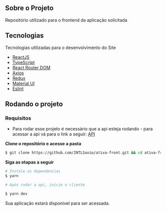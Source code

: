 ## Sobre o Projeto

Repositório utilizado para o frontend da aplicação solicitada

## Tecnologias

Tecnologias utilizadas para o desenvolvimento do Site

- [ReactJS](https://reactjs.org/)
- [TypeScript](https://www.typescriptlang.org/)
- [React Router DOM](https://reactrouter.com/en/main)
- [Axios](https://github.com/axios/axios)
- [Redux](https://redux.js.org/)
- [Material UI](https://mui.com/)
- [Eslint](https://eslint.org/)

## Rodando o projeto

### Requisitos

- Para rodar esse projeto é necessário que a api esteja rodando - para acessar a api vá para o link a seguir: [API](https://github.com/INTLSavio/ativa-api)

**Clone o repositório e acesse a pasta**

```bash
$ git clone https://github.com/INTLSavio/ativa-front.git && cd ativa-front
```

**Siga as etapas a seguir**

```bash
# Instale as dependencias
$ yarn

# Após rodar a api, inicie o cliente

$ yarn dev
```
Sua aplicação estará disponível para ser acessada.
